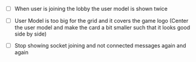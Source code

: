 - [ ] When user is joining the lobby the user model is shown twice
- [ ] User Model is too big for the grid and it covers the game logo (Center the user model and make the card a bit smaller such that it looks good side by side)

- [ ] Stop showing socket joining and not connected messages again and again